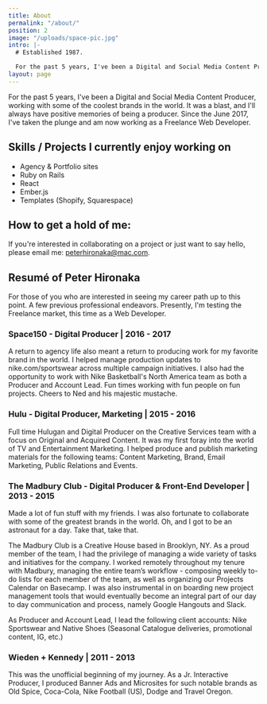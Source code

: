 ```yaml
---
title: About
permalink: "/about/"
position: 2
image: "/uploads/space-pic.jpg"
intro: |-
  # Established 1987.

  For the past 5 years, I've been a Digital and Social Media Content Producer, working with some of the coolest brands in the world. While it's been a blast and I still enjoy my role as a Producer, it's time for me to make the jump into the world of Web Development.
layout: page
---
```



For the past 5 years, I've been a Digital and Social Media Content Producer, working with some of the coolest brands in the world. It was a blast, and I'll always have positive memories of being a producer. Since the June 2017, I've taken the plunge and am now working as a Freelance Web Developer.

## Skills / Projects I currently enjoy working on
- Agency & Portfolio sites
- Ruby on Rails
- React
- Ember.js
- Templates (Shopify, Squarespace)


## How to get a hold of me:
If you're interested in collaborating on a project or just want to say hello, please email me: [peterhironaka@mac.com](mailto:peterhironaka@mac.com).


## Resumé of Peter Hironaka
For those of you who are interested in seeing my career path up to this point. A few previous professional endeavors. Presently, I'm testing the Freelance market, this time as a Web Developer.

### Space150 - Digital Producer |  2016 - 2017

A return to agency life also meant a return to producing work for my favorite brand in the world. I helped manage production updates to nike.com/sportswear across multiple campaign initiatives. I also had the opportunity to work with Nike Basketball's North America team as both a Producer and Account Lead. Fun times working with fun people on fun projects. Cheers to Ned and his majestic mustache.


### Hulu - Digital Producer, Marketing |  2015 - 2016

Full time Hulugan and Digital Producer on the Creative Services team with a focus on Original and Acquired Content. It was my first foray into the world of TV and Entertainment Marketing. I helped produce and publish marketing materials for the following teams: Content Marketing, Brand, Email Marketing, Public Relations and Events.


### The Madbury Club - Digital Producer & Front-End Developer |  2013 - 2015

Made a lot of fun stuff with my friends. I was also fortunate to collaborate with some of the greatest brands in the world. Oh, and I got to be an astronaut for a day. Take that, take that.

The Madbury Club is a Creative House based in Brooklyn, NY. As a proud member of the team, I had the privilege of managing a wide variety of tasks and initiatives for the company. I worked remotely throughout my tenure with Madbury, managing the entire team’s workflow - composing weekly to-do lists for each member of the team, as well as organizing our Projects Calendar on Basecamp. I was also instrumental in on boarding new project management tools that would eventually become an integral part of our day to day communication and process, namely Google Hangouts and Slack.

As Producer and Account Lead, I lead the following client accounts: Nike Sportswear and Native Shoes (Seasonal Catalogue deliveries, promotional content, IG, etc.)


### Wieden + Kennedy | 2011 - 2013

This was the unofficial beginning of my journey. As a Jr. Interactive Producer, I produced Banner Ads and Microsites for such notable brands as Old Spice, Coca-Cola, Nike Football (US), Dodge and Travel Oregon.
